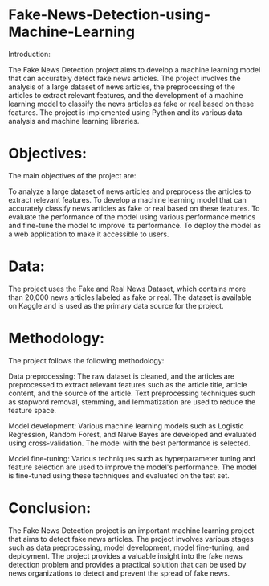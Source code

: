 # Fake-News-Detection-using-Machine-Learning

Introduction:

The Fake News Detection project aims to develop a machine learning model that can accurately detect fake news articles. The project involves the analysis of a large dataset of news articles, the preprocessing of the articles to extract relevant features, and the development of a machine learning model to classify the news articles as fake or real based on these features. The project is implemented using Python and its various data analysis and machine learning libraries.

# Objectives:

The main objectives of the project are:

To analyze a large dataset of news articles and preprocess the articles to extract relevant features.
To develop a machine learning model that can accurately classify news articles as fake or real based on these features.
To evaluate the performance of the model using various performance metrics and fine-tune the model to improve its performance.
To deploy the model as a web application to make it accessible to users.
# Data:

The project uses the Fake and Real News Dataset, which contains more than 20,000 news articles labeled as fake or real. The dataset is available on Kaggle and is used as the primary data source for the project.

# Methodology:

The project follows the following methodology:

Data preprocessing: The raw dataset is cleaned, and the articles are preprocessed to extract relevant features such as the article title, article content, and the source of the article. Text preprocessing techniques such as stopword removal, stemming, and lemmatization are used to reduce the feature space.

Model development: Various machine learning models such as Logistic Regression, Random Forest, and Naive Bayes are developed and evaluated using cross-validation. The model with the best performance is selected.

Model fine-tuning: Various techniques such as hyperparameter tuning and feature selection are used to improve the model's performance. The model is fine-tuned using these techniques and evaluated on the test set.

# Conclusion:

The Fake News Detection project is an important machine learning project that aims to detect fake news articles. The project involves various stages such as data preprocessing, model development, model fine-tuning, and deployment. The project provides a valuable insight into the fake news detection problem and provides a practical solution that can be used by news organizations to detect and prevent the spread of fake news. 
